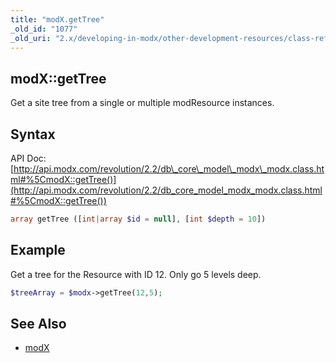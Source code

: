 ```yaml
---
title: "modX.getTree"
_old_id: "1077"
_old_uri: "2.x/developing-in-modx/other-development-resources/class-reference/modx/modx.gettree"
---
```


## modX::getTree

Get a site tree from a single or multiple modResource instances.

## Syntax

API Doc: [http://api.modx.com/revolution/2.2/db\_core\_model\_modx\_modx.class.html#%5CmodX::getTree()](http://api.modx.com/revolution/2.2/db_core_model_modx_modx.class.html#%5CmodX::getTree())

``` php 
array getTree ([int|array $id = null], [int $depth = 10])
```

## Example

Get a tree for the Resource with ID 12. Only go 5 levels deep.

``` php 
$treeArray = $modx->getTree(12,5);
```

## See Also

- [modX](developing-in-modx/other-development-resources/class-reference/modx "modX")